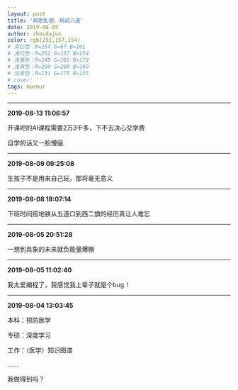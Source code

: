 ```yaml
---
layout: post
title: '胡思乱想、胡说八道'
date: 2019-08-05
author: zhoudajun
color: rgb(252,157,154)
# 深红色：R=254 G=67 B=101
# 浅红色：R=252 G=157 B=154
# 浅黄色：R=249 G=205 B=173
# 浅青色：R=200 G=200 B=169
# 淡青色：R=131 G=175 B=155
# cover: ''
tags: murmur
---
```




---

**2019-08-13 11:06:57**

开课吧的AI课程需要2万3千多，下不去决心交学费

自学的话又一脸懵逼

---

**2019-08-09 09:25:08**

生孩子不是用来自己玩，那将毫无意义

---

**2019-08-08 18:07:14**

下班时间搭地铁从五道口到西二旗的经历真让人难忘

---

**2019-08-05 20:51:28**


一想到具象的未来就负能量爆棚

---


**2019-08-05 11:02:40**


我太爱编程了，我感觉我上辈子就是个bug！

---


**2019-08-04 13:03:45**


本科：预防医学

专硕：深度学习

工作：（医学）知识图谱

…...

我做得到吗？



